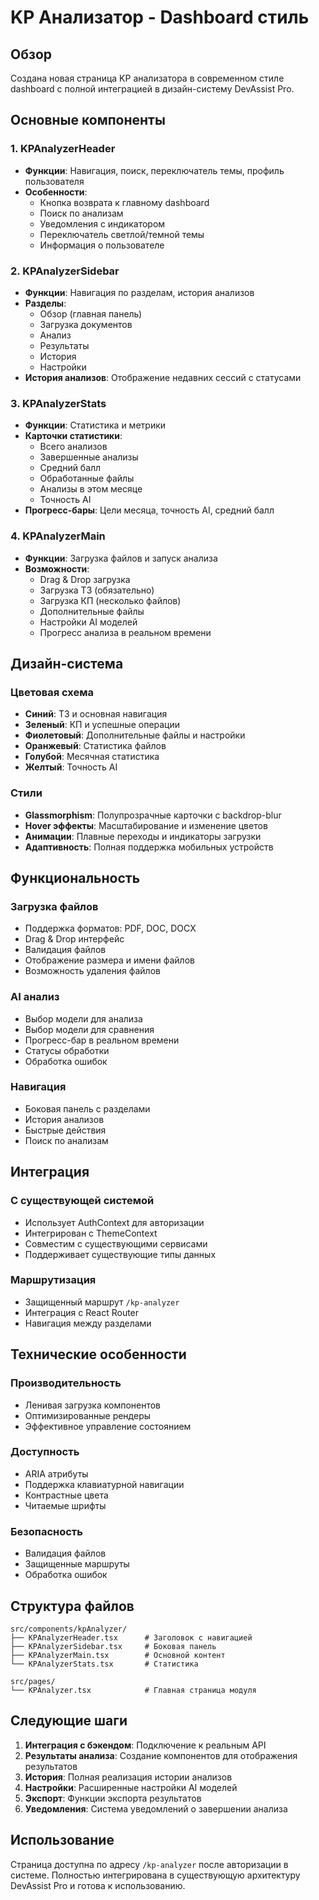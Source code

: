 # KP Анализатор - Dashboard стиль

## Обзор

Создана новая страница KP анализатора в современном стиле dashboard с полной интеграцией в дизайн-систему DevAssist Pro.

## Основные компоненты

### 1. KPAnalyzerHeader
- **Функции**: Навигация, поиск, переключатель темы, профиль пользователя
- **Особенности**: 
  - Кнопка возврата к главному dashboard
  - Поиск по анализам
  - Уведомления с индикатором
  - Переключатель светлой/темной темы
  - Информация о пользователе

### 2. KPAnalyzerSidebar
- **Функции**: Навигация по разделам, история анализов
- **Разделы**:
  - Обзор (главная панель)
  - Загрузка документов
  - Анализ
  - Результаты
  - История
  - Настройки
- **История анализов**: Отображение недавних сессий с статусами

### 3. KPAnalyzerStats
- **Функции**: Статистика и метрики
- **Карточки статистики**:
  - Всего анализов
  - Завершенные анализы
  - Средний балл
  - Обработанные файлы
  - Анализы в этом месяце
  - Точность AI
- **Прогресс-бары**: Цели месяца, точность AI, средний балл

### 4. KPAnalyzerMain
- **Функции**: Загрузка файлов и запуск анализа
- **Возможности**:
  - Drag & Drop загрузка
  - Загрузка ТЗ (обязательно)
  - Загрузка КП (несколько файлов)
  - Дополнительные файлы
  - Настройки AI моделей
  - Прогресс анализа в реальном времени

## Дизайн-система

### Цветовая схема
- **Синий**: ТЗ и основная навигация
- **Зеленый**: КП и успешные операции
- **Фиолетовый**: Дополнительные файлы и настройки
- **Оранжевый**: Статистика файлов
- **Голубой**: Месячная статистика
- **Желтый**: Точность AI

### Стили
- **Glassmorphism**: Полупрозрачные карточки с backdrop-blur
- **Hover эффекты**: Масштабирование и изменение цветов
- **Анимации**: Плавные переходы и индикаторы загрузки
- **Адаптивность**: Полная поддержка мобильных устройств

## Функциональность

### Загрузка файлов
- Поддержка форматов: PDF, DOC, DOCX
- Drag & Drop интерфейс
- Валидация файлов
- Отображение размера и имени файлов
- Возможность удаления файлов

### AI анализ
- Выбор модели для анализа
- Выбор модели для сравнения
- Прогресс-бар в реальном времени
- Статусы обработки
- Обработка ошибок

### Навигация
- Боковая панель с разделами
- История анализов
- Быстрые действия
- Поиск по анализам

## Интеграция

### С существующей системой
- Использует AuthContext для авторизации
- Интегрирован с ThemeContext
- Совместим с существующими сервисами
- Поддерживает существующие типы данных

### Маршрутизация
- Защищенный маршрут `/kp-analyzer`
- Интеграция с React Router
- Навигация между разделами

## Технические особенности

### Производительность
- Ленивая загрузка компонентов
- Оптимизированные рендеры
- Эффективное управление состоянием

### Доступность
- ARIA атрибуты
- Поддержка клавиатурной навигации
- Контрастные цвета
- Читаемые шрифты

### Безопасность
- Валидация файлов
- Защищенные маршруты
- Обработка ошибок

## Структура файлов

```
src/components/kpAnalyzer/
├── KPAnalyzerHeader.tsx      # Заголовок с навигацией
├── KPAnalyzerSidebar.tsx     # Боковая панель
├── KPAnalyzerMain.tsx        # Основной контент
└── KPAnalyzerStats.tsx       # Статистика

src/pages/
└── KPAnalyzer.tsx            # Главная страница модуля
```

## Следующие шаги

1. **Интеграция с бэкендом**: Подключение к реальным API
2. **Результаты анализа**: Создание компонентов для отображения результатов
3. **История**: Полная реализация истории анализов
4. **Настройки**: Расширенные настройки AI моделей
5. **Экспорт**: Функции экспорта результатов
6. **Уведомления**: Система уведомлений о завершении анализа

## Использование

Страница доступна по адресу `/kp-analyzer` после авторизации в системе. Полностью интегрирована в существующую архитектуру DevAssist Pro и готова к использованию. 